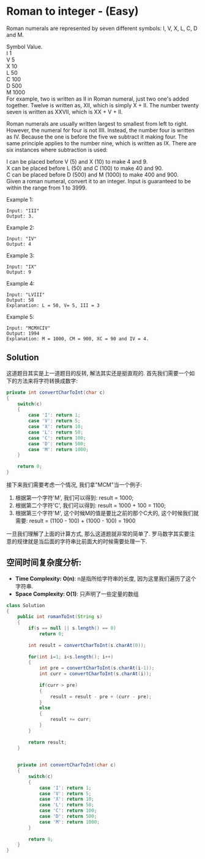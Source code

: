 # Roman to integer - (Easy)

Roman numerals are represented by seven different symbols: I, V, X, L, C, D and M.  

Symbol       Value.   
I             1   
V             5  
X             10   
L             50   
C             100   
D             500   
M             1000   
For example, two is written as II in Roman numeral, just two one's added together. Twelve is written as, XII, which is simply X + II. The number twenty seven is written as XXVII, which is XX + V + II.  

Roman numerals are usually written largest to smallest from left to right. However, the numeral for four is not IIII. Instead, the number four is written as IV. Because the one is before the five we subtract it making four. The same principle applies to the number nine, which is written as IX. There are six instances where subtraction is used:  

I can be placed before V (5) and X (10) to make 4 and 9.   
X can be placed before L (50) and C (100) to make 40 and 90.   
C can be placed before D (500) and M (1000) to make 400 and 900.  
Given a roman numeral, convert it to an integer. Input is guaranteed to be within the range from 1 to 3999.  

Example 1:
```
Input: "III"   
Output: 3.  
```

Example 2:  
```
Input: "IV"   
Output: 4   
```

Example 3:   
```
Input: "IX"  
Output: 9  
```

Example 4:  
```
Input: "LVIII"  
Output: 58  
Explanation: L = 50, V= 5, III = 3  
```

Example 5:  
```
Input: "MCMXCIV"  
Output: 1994  
Explanation: M = 1000, CM = 900, XC = 90 and IV = 4.
```

## Solution

这道题目其实是上一道题目的反转, 解法其实还是挺直观的. 首先我们需要一个如下的方法来将字符转换成数字:

```java
private int convertCharToInt(char c)
{
    switch(c)
    {
        case 'I': return 1;
        case 'V': return 5;
        case 'X': return 10;
        case 'L': return 50;
        case 'C': return 100;
        case 'D': return 500;
        case 'M': return 1000;
    }
    
    return 0;
}
```

接下来我们需要考虑一个情况, 我们拿"MCM"当一个例子:

1. 根据第一个字符'M', 我们可以得到: result = 1000;
2. 根据第二个字符'C', 我们可以得到: result = 1000 + 100 = 1100;
3. 根据第三个字符'M', 这个时候M的值是要比之前的那个C大的, 这个时候我们就需要: result = (1100 - 100) + (1000 - 100) = 1900

一旦我们理解了上面的计算方式, 那么这道题就非常的简单了. 罗马数字其实要注意的规律就是当后面的字符串比前面大的时候需要处理一下.

## 空间时间复杂度分析:

* **Time Complexity: O(n)**: n是指所给字符串的长度, 因为这里我们遍历了这个字符串.
* **Space Complexity: O(1)**: 只声明了一些定量的数组

```java
class Solution 
{
    public int romanToInt(String s) 
    {
        if(s == null || s.length() == 0)
            return 0;
        
        int result = convertCharToInt(s.charAt(0));
        
        for(int i=1; i<s.length(); i++)
        {
            int pre = convertCharToInt(s.charAt(i-1));
            int curr = convertCharToInt(s.charAt(i));
            
            if(curr > pre)
            {
                result = result - pre + (curr - pre);
            }
            else
            {
                result += curr;
            }
        }
        
        return result;
    }
    
    
    private int convertCharToInt(char c)
    {
        switch(c)
        {
            case 'I': return 1;
            case 'V': return 5;
            case 'X': return 10;
            case 'L': return 50;
            case 'C': return 100;
            case 'D': return 500;
            case 'M': return 1000;
        }
        
        return 0;
    }
}
```